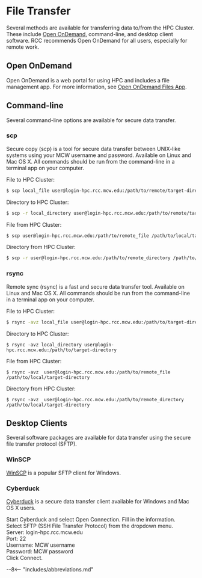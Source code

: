# File Transfer
Several methods are available for transferring data to/from the HPC Cluster. These include [Open OnDemand](../user-guide/access/ondemand.md), command-line, and desktop client software. RCC recommends Open OnDemand for all users, especially for remote work.

## Open OnDemand
Open OnDemand is a web portal for using HPC and includes a file management app. For more information, see [Open OnDemand Files App](../user-guide/access/ondemand.md#file-management).

## Command-line
Several command-line options are available for secure data transfer.

### scp
Secure copy (scp) is a tool for secure data transfer between UNIX-like systems using your MCW username and password. Available on Linux and Mac OS X. All commands should be run from the command-line in a terminal app on your computer.
 
File to HPC Cluster:
```bash
$ scp local_file user@login-hpc.rcc.mcw.edu:/path/to/remote/target-directory
```

Directory to HPC Cluster:  
```bash
$ scp -r local_directory user@login-hpc.rcc.mcw.edu:/path/to/remote/target-directory
```

File from HPC Cluster:
```bash
$ scp user@login-hpc.rcc.mcw.edu:/path/to/remote_file /path/to/local/target-directory
```

Directory from HPC Cluster:
```bash
$ scp -r user@login-hpc.rcc.mcw.edu:/path/to/remote_directory /path/to/local/target-directory
```

### rsync
Remote sync (rsync) is a fast and secure data transfer tool. Available on Linux and Mac OS X. All commands should be run from the command-line in a terminal app on your computer.

File to HPC Cluster:
```bash
$ rsync -avz local_file user@login-hpc.rcc.mcw.edu:/path/to/target-directory
```

Directory to HPC Cluster:
```
$ rsync -avz local_directory user@login-hpc.rcc.mcw.edu:/path/to/target-directory
```

File from HPC Cluster:
```
$ rsync -avz  user@login-hpc.rcc.mcw.edu:/path/to/remote_file /path/to/local/target-directory
```

Directory from HPC Cluster:
```
$ rsync -avz  user@login-hpc.rcc.mcw.edu:/path/to/remote_directory /path/to/local/target-directory
```

## Desktop Clients
Several software packages are available for data transfer using the secure file transfer protocol (SFTP).

### WinSCP
[WinSCP](https://winscp.net/eng/index.php) is a popular SFTP client for Windows.

### Cyberduck
[Cyberduck](https://cyberduck.io/) is a secure data transfer client available for Windows and Mac OS X users.

Start Cyberduck and select Open Connection. Fill in the information.<br/>
Select SFTP (SSH File Transfer Protocol) from the dropdown menu.<br/>
Server: login-hpc.rcc.mcw.edu<br/>
Port: 22<br/>
Username: MCW username<br/>
Password: MCW password<br/>
Click Connect. 

--8<-- "includes/abbreviations.md"